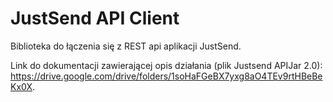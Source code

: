 # JustSend API Client

Biblioteka do łączenia się z REST api aplikacji JustSend.

Link do dokumentacji zawierającej opis działania (plik Justsend API ​Jar​ 2.0): 
https://drive.google.com/drive/folders/1soHaFGeBX7yxg8aO4TEv9rtHBeBeKx0X.


